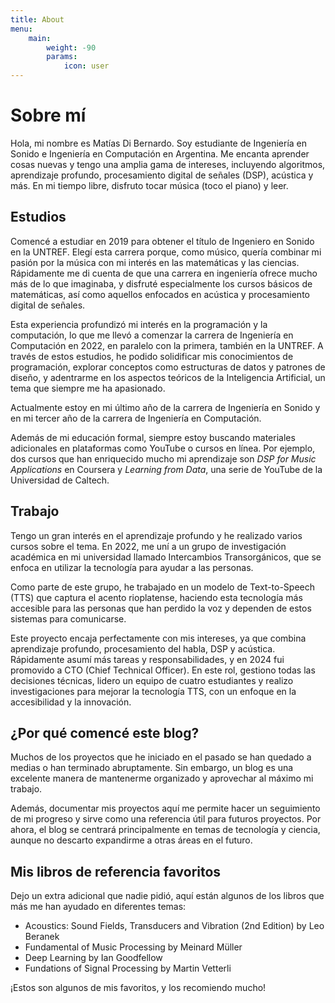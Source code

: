 ```yaml
---
title: About
menu:
    main: 
        weight: -90
        params:
            icon: user
---
```


# Sobre mí
Hola, mi nombre es Matías Di Bernardo. Soy estudiante de Ingeniería en Sonido e Ingeniería en Computación en Argentina. Me encanta aprender cosas nuevas y tengo una amplia gama de intereses, incluyendo algoritmos, aprendizaje profundo, procesamiento digital de señales (DSP), acústica y más. En mi tiempo libre, disfruto tocar música (toco el piano) y leer.

## Estudios
Comencé a estudiar en 2019 para obtener el título de Ingeniero en Sonido en la UNTREF. Elegí esta carrera porque, como músico, quería combinar mi pasión por la música con mi interés en las matemáticas y las ciencias. Rápidamente me di cuenta de que una carrera en ingeniería ofrece mucho más de lo que imaginaba, y disfruté especialmente los cursos básicos de matemáticas, así como aquellos enfocados en acústica y procesamiento digital de señales.

Esta experiencia profundizó mi interés en la programación y la computación, lo que me llevó a comenzar la carrera de Ingeniería en Computación en 2022, en paralelo con la primera, también en la UNTREF. A través de estos estudios, he podido solidificar mis conocimientos de programación, explorar conceptos como estructuras de datos y patrones de diseño, y adentrarme en los aspectos teóricos de la Inteligencia Artificial, un tema que siempre me ha apasionado.

Actualmente estoy en mi último año de la carrera de Ingeniería en Sonido y en mi tercer año de la carrera de Ingeniería en Computación.

Además de mi educación formal, siempre estoy buscando materiales adicionales en plataformas como YouTube o cursos en línea. Por ejemplo, dos cursos que han enriquecido mucho mi aprendizaje son *DSP for Music Applications* en Coursera y *Learning from Data*, una serie de YouTube de la Universidad de Caltech.

## Trabajo
Tengo un gran interés en el aprendizaje profundo y he realizado varios cursos sobre el tema. En 2022, me uní a un grupo de investigación académica en mi universidad llamado Intercambios Transorgánicos, que se enfoca en utilizar la tecnología para ayudar a las personas.

Como parte de este grupo, he trabajado en un modelo de Text-to-Speech (TTS) que captura el acento rioplatense, haciendo esta tecnología más accesible para las personas que han perdido la voz y dependen de estos sistemas para comunicarse.

Este proyecto encaja perfectamente con mis intereses, ya que combina aprendizaje profundo, procesamiento del habla, DSP y acústica. Rápidamente asumí más tareas y responsabilidades, y en 2024 fui promovido a CTO (Chief Technical Officer). En este rol, gestiono todas las decisiones técnicas, lidero un equipo de cuatro estudiantes y realizo investigaciones para mejorar la tecnología TTS, con un enfoque en la accesibilidad y la innovación.

## ¿Por qué comencé este blog?
Muchos de los proyectos que he iniciado en el pasado se han quedado a medias o han terminado abruptamente. Sin embargo, un blog es una excelente manera de mantenerme organizado y aprovechar al máximo mi trabajo.

Además, documentar mis proyectos aquí me permite hacer un seguimiento de mi progreso y sirve como una referencia útil para futuros proyectos. Por ahora, el blog se centrará principalmente en temas de tecnología y ciencia, aunque no descarto expandirme a otras áreas en el futuro.

## Mis libros de referencia favoritos
Dejo un extra adicional que nadie pidió, aquí están algunos de los libros que más me han ayudado en diferentes temas:

* Acoustics: Sound Fields, Transducers and Vibration (2nd Edition) by Leo Beranek 
* Fundamental of Music Processing by Meinard Müller 
* Deep Learning by Ian Goodfellow 
* Fundations of Signal Processing by Martin Vetterli 

¡Estos son algunos de mis favoritos, y los recomiendo mucho!
